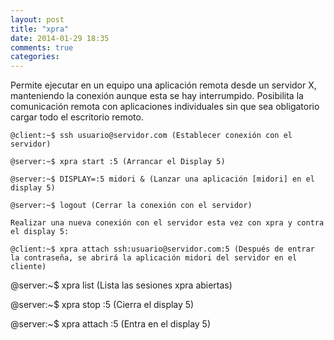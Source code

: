 ```yaml
---
layout: post
title: "xpra"
date: 2014-01-29 18:35
comments: true
categories: 
---
```

Permite ejecutar en un equipo una aplicación remota desde un servidor X, manteniendo la conexión aunque esta se hay interrumpido. Posibilita la comunicación remota con aplicaciones individuales sin que sea obligatorio cargar todo el escritorio remoto.

	@client:~$ ssh usuario@servidor.com (Establecer conexión con el servidor)

	@server:~$ xpra start :5 (Arrancar el Display 5)

	@server:~$ DISPLAY=:5 midori & (Lanzar una aplicación [midori] en el display 5)

	@server:~$ logout (Cerrar la conexión con el servidor)

	Realizar una nueva conexión con el servidor esta vez con xpra y contra el display 5:

	@client:~$ xpra attach ssh:usuario@servidor.com:5 (Después de entrar la contraseña, se abrirá la aplicación midori del servidor en el cliente)

@server:~$ xpra list (Lista las sesiones xpra abiertas)

@server:~$ xpra stop :5 (Cierra el display 5)

@server:~$ xpra attach :5 (Entra en el display 5)

